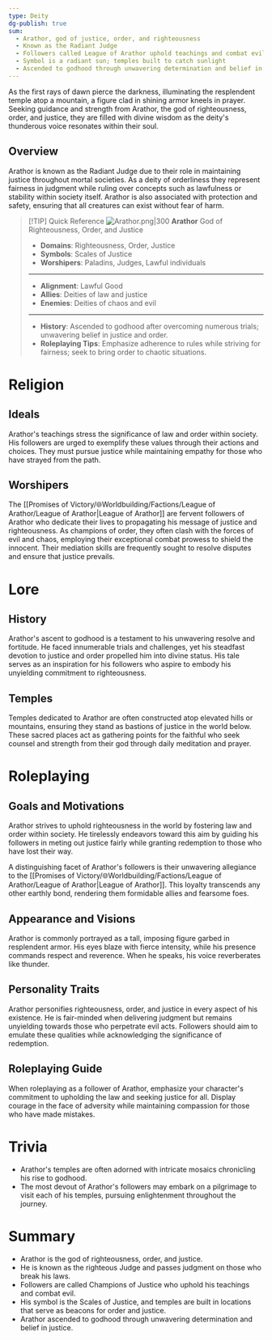 ```yaml
---
type: Deity
dg-publish: true
sum:
  - Arathor, god of justice, order, and righteousness
  - Known as the Radiant Judge
  - Followers called League of Arathor uphold teachings and combat evil
  - Symbol is a radiant sun; temples built to catch sunlight
  - Ascended to godhood through unwavering determination and belief in justice
---
```


As the first rays of dawn pierce the darkness, illuminating the resplendent temple atop a mountain, a figure clad in shining armor kneels in prayer. Seeking guidance and strength from Arathor, the god of righteousness, order, and justice, they are filled with divine wisdom as the deity's thunderous voice resonates within their soul.

## Overview
Arathor is known as the Radiant Judge due to their role in maintaining justice throughout mortal societies. As a deity of orderliness they represent fairness in judgment while ruling over concepts such as lawfulness or stability within society itself. Arathor is also associated with protection and safety, ensuring that all creatures can exist without fear of harm.

> [!TIP] Quick Reference
> ![Arathor.png|300](/img/user/%F0%9F%8C%90Skoria/Pictures/Arathor.png) 
> **Arathor** 
>  God of Righteousness, Order, and Justice
>- **Domains**: Righteousness, Order, Justice
>- **Symbols**: Scales of Justice
>- **Worshipers**: Paladins, Judges, Lawful individuals
> ____
>- **Alignment**: Lawful Good
>- **Allies**: Deities of law and justice
>- **Enemies**: Deities of chaos and evil
>____
>-  **History**: Ascended to godhood after overcoming numerous trials; unwavering belief in justice and order.
>- **Roleplaying Tips**: Emphasize adherence to rules while striving for fairness; seek to bring order to chaotic situations.

# Religion
## Ideals
Arathor's teachings stress the significance of law and order within society. His followers are urged to exemplify these values through their actions and choices. They must pursue justice while maintaining empathy for those who have strayed from the path.

## Worshipers
The [[Promises of Victory/🌐Worldbuilding/Factions/League of Arathor/League of Arathor\|League of Arathor]] are fervent followers of Arathor who dedicate their lives to propagating his message of justice and righteousness. As champions of order, they often clash with the forces of evil and chaos, employing their exceptional combat prowess to shield the innocent. Their mediation skills are frequently sought to resolve disputes and ensure that justice prevails.

# Lore
## History
Arathor's ascent to godhood is a testament to his unwavering resolve and fortitude. He faced innumerable trials and challenges, yet his steadfast devotion to justice and order propelled him into divine status. His tale serves as an inspiration for his followers who aspire to embody his unyielding commitment to righteousness.

## Temples
Temples dedicated to Arathor are often constructed atop elevated hills or mountains, ensuring they stand as bastions of justice in the world below. These sacred places act as gathering points for the faithful who seek counsel and strength from their god through daily meditation and prayer.

# Roleplaying
## Goals and Motivations
Arathor strives to uphold righteousness in the world by fostering law and order within society. He tirelessly endeavors toward this aim by guiding his followers in meting out justice fairly while granting redemption to those who have lost their way.

A distinguishing facet of Arathor's followers is their unwavering allegiance to the [[Promises of Victory/🌐Worldbuilding/Factions/League of Arathor/League of Arathor\|League of Arathor]]. This loyalty transcends any other earthly bond, rendering them formidable allies and fearsome foes.

## Appearance and Visions
Arathor is commonly portrayed as a tall, imposing figure garbed in resplendent armor. His eyes blaze with fierce intensity, while his presence commands respect and reverence. When he speaks, his voice reverberates like thunder.

## Personality Traits
Arathor personifies righteousness, order, and justice in every aspect of his existence. He is fair-minded when delivering judgment but remains unyielding towards those who perpetrate evil acts. Followers should aim to emulate these qualities while acknowledging the significance of redemption.

## Roleplaying Guide
When roleplaying as a follower of Arathor, emphasize your character's commitment to upholding the law and seeking justice for all. Display courage in the face of adversity while maintaining compassion for those who have made mistakes.

# Trivia
- Arathor's temples are often adorned with intricate mosaics chronicling his rise to godhood.
- The most devout of Arathor's followers may embark on a pilgrimage to visit each of his temples, pursuing enlightenment throughout the journey.

# Summary
- Arathor is the god of righteousness, order, and justice.
- He is known as the righteous Judge and passes judgment on those who break his laws.
- Followers are called Champions of Justice who uphold his teachings and combat evil.
- His symbol is the Scales of Justice, and temples are built in locations that serve as beacons for order and justice.
- Arathor ascended to godhood through unwavering determination and belief in justice.